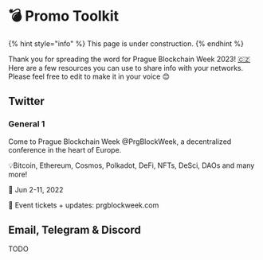 # 💣 Promo Toolkit

{% hint style="info" %}
This page is under construction.
{% endhint %}

Thank you for spreading the word for Prague Blockchain Week 2023! [🇨🇿](https://emojipedia.org/flag-czechia/) Here are a few resources you can use to share info with your networks. Please feel free to edit to make it in your voice 😊

## Twitter

### General 1

Come to Prague Blockchain Week @PrgBlockWeek, a decentralized conference in the heart of Europe.

💡Bitcoin, Ethereum, Cosmos, Polkadot, DeFi, NFTs, DeSci, DAOs and many more!&#x20;

📆 Jun 2-11, 2022

🎫 Event tickets + updates: prgblockweek.com

## Email, Telegram & Discord

TODO
